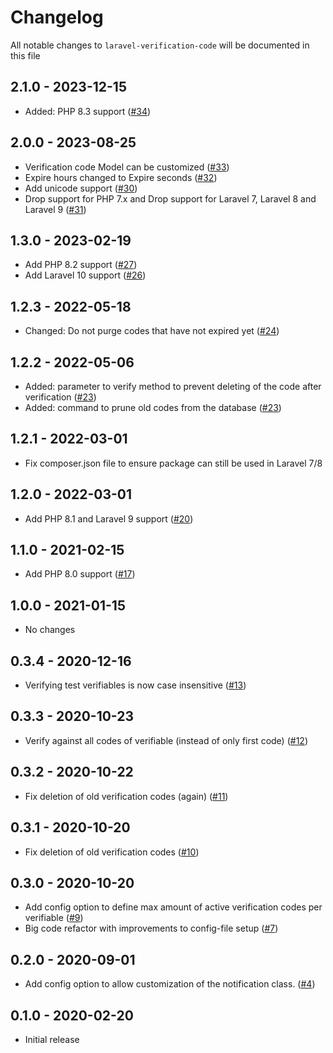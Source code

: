 # Changelog

All notable changes to `laravel-verification-code` will be documented in this file

## 2.1.0 - 2023-12-15

- Added: PHP 8.3 support ([#34](https://github.com/nextapps-be/laravel-verification-code/pull/34))

## 2.0.0 - 2023-08-25
- Verification code Model can be customized ([#33](https://github.com/nextapps-be/laravel-verification-code/pull/33))
- Expire hours changed to Expire seconds ([#32](https://github.com/nextapps-be/laravel-verification-code/pull/32))
- Add unicode support ([#30](https://github.com/nextapps-be/laravel-verification-code/pull/30))
- Drop support for PHP 7.x and Drop support for Laravel 7, Laravel 8 and Laravel 9 ([#31](https://github.com/nextapps-be/laravel-verification-code/pull/31))

## 1.3.0 - 2023-02-19

- Add PHP 8.2 support ([#27](https://github.com/nextapps-be/laravel-verification-code/pull/27))
- Add Laravel 10 support ([#26](https://github.com/nextapps-be/laravel-verification-code/pull/26))

## 1.2.3 - 2022-05-18

- Changed: Do not purge codes that have not expired yet ([#24](https://github.com/nextapps-be/laravel-verification-code/pull/24))

## 1.2.2 - 2022-05-06

- Added: parameter to verify method to prevent deleting of the code after verification ([#23](https://github.com/nextapps-be/laravel-verification-code/pull/23))
- Added: command to prune old codes from the database ([#23](https://github.com/nextapps-be/laravel-verification-code/pull/23))

## 1.2.1 - 2022-03-01

 - Fix composer.json file to ensure package can still be used in Laravel 7/8

## 1.2.0 - 2022-03-01

 - Add PHP 8.1 and Laravel 9 support ([#20](https://github.com/nextapps-be/laravel-verification-code/pull/20))

## 1.1.0 - 2021-02-15

 - Add PHP 8.0 support ([#17](https://github.com/nextapps-be/laravel-verification-code/pull/17))

## 1.0.0 - 2021-01-15

 - No changes

## 0.3.4 - 2020-12-16

- Verifying test verifiables is now case insensitive ([#13](https://github.com/nextapps-be/laravel-verification-code/pull/13))

## 0.3.3 - 2020-10-23

- Verify against all codes of verifiable (instead of only first code) ([#12](https://github.com/nextapps-be/laravel-verification-code/pull/12))

## 0.3.2 - 2020-10-22

- Fix deletion of old verification codes (again) ([#11](https://github.com/nextapps-be/laravel-verification-code/pull/11))

## 0.3.1 - 2020-10-20

- Fix deletion of old verification codes ([#10](https://github.com/nextapps-be/laravel-verification-code/pull/10))

## 0.3.0 - 2020-10-20

- Add config option to define max amount of active verification codes per verifiable ([#9](https://github.com/nextapps-be/laravel-verification-code/pull/9))
- Big code refactor with improvements to config-file setup ([#7](https://github.com/nextapps-be/laravel-verification-code/pull/7))

## 0.2.0 - 2020-09-01

- Add config option to allow customization of the notification class. ([#4](https://github.com/nextapps-be/laravel-verification-code/pull/4))

## 0.1.0 - 2020-02-20

- Initial release
